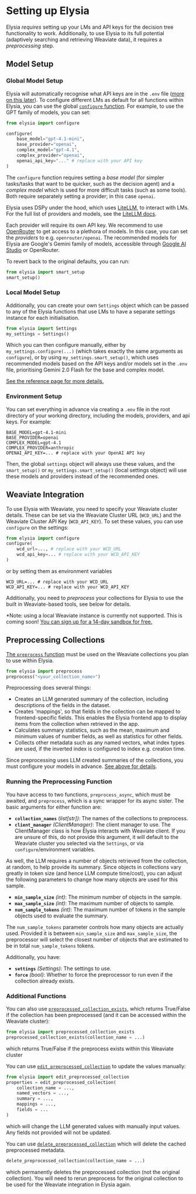 
# Setting up Elysia

Elysia _requires_ setting up your LMs and API keys for the decision tree functionality to work. Additionally, to use Elysia to its full potential (adaptively searching and retrieving Weaviate data), it requires a _preprocessing_ step.

## Model Setup

### Global Model Setup

Elysia will automatically recognise what API keys are in the `.env` file ([more on this later](#environment-setup)). To configure different LMs as default for all functions within Elysia, you can use the global [`configure` function](Reference/Settings.md#elysia.config.configure). For example, to use the GPT family of models, you can set:

```python
from elysia import configure

configure(
    base_model="gpt-4.1-mini",
    base_provider="openai",
    complex_model="gpt-4.1",
    complex_provider="openai",
    openai_api_key="..." # replace with your API key
)
```
The `configure` function requires setting a _base model_ (for simpler tasks/tasks that want to be quicker, such as the decision agent) and a _complex model_ which is used for more difficult tasks (such as some tools). Both require separately setting a provider; in this case `openai`.

Elysia uses DSPy under the hood, which uses [LiteLLM](https://www.litellm.ai/), to interact with LMs. For the full list of providers and models, see the [LiteLLM docs](https://docs.litellm.ai/docs/providers).

Each provider will require its own API key. We recommend to use [OpenRouter](https://openrouter.ai/) to get access to a plethora of models. In this case, you can set the _providers_ to e.g. `openrouter/openai`. The recommended models for Elysia are Google's Gemini family of models, accessible through [Google AI Studio](https://aistudio.google.com/) or OpenRouter.

To revert back to the original defaults, you can run:
```python
from elysia import smart_setup
smart_setup()
```

### Local Model Setup

Additionally, you can create your own `Settings` object which can be passed to any of the Elysia functions that use LMs to have a separate settings instance for each initialisation.

```python
from elysia import Settings
my_settings = Settings()
```

Which you can then configure manually, either by `my_settings.configure(...)` (which takes exactly the same arguments as `configure`), or by using `my_settings.smart_setup()`, which uses recommended models based on the API keys and/or models set in the `.env` file, prioritising Gemini 2.0 Flash for the base and complex model.

[See the reference page for more details.](Reference/Settings.md#elysia.config.Settings)

### Environment Setup

You can set everything in advance via creating a `.env` file in the root directory of your working directory, including the models, providers, and api keys. For example:

```
BASE_MODEL=gpt-4.1-mini
BASE_PROVIDER=openai
COMPLEX_MODEL=gpt-4.1
COMPLEX_PROVIDER=anthropic
OPENAI_API_KEY=... # replace with your OpenAI API key
```

Then, the global `settings` object will always use these values, and the `smart_setup()` or `my_settings.smart_setup()` (local settings object) will use these models and providers instead of the recommended ones.

## Weaviate Integration

To use Elysia with Weaviate, you need to specify your Weaviate cluster details. These can be set via the Weaviate Cluster URL (`WCD_URL`) and the Weaviate Cluster API Key (`WCD_API_KEY`). To set these values, you can use `configure` on the settings:
```python
from elysia import configure
configure(
    wcd_url=..., # replace with your WCD_URL
    wcd_api_key=... # replace with your WCD_API_KEY
)
```
or by setting them as environment variables
```
WCD_URL=... # replace with your WCD_URL
WCD_API_KEY=... # replace with your WCD_API_KEY
```

Additionally, you need to _preprocess_ your collections for Elysia to use the built in Weaviate-based tools, see below for details.

*Note: using a local Weaviate instance is currently not supported. This is coming soon! [You can sign up for a 14-day sandbox for free.](https://weaviate.io/deployment/serverless)

## Preprocessing Collections

[The `preprocess` function](Reference/Preprocessor.md) must be used on the Weaviate collections you plan to use within Elysia. 

```python
from elysia import preprocess
preprocess("<your_collection_name>")
```

Preprocessing does several things:

- Creates an LLM generated summary of the collection, including descriptions of the fields in the dataset.
- Creates 'mappings', so that fields in the collection can be mapped to frontend-specific fields. This enables the Elysia frontend app to display items from the collection when retrieved in the app.
- Calculates summary statistics, such as the mean, maximum and minimum values of number fields, as well as statistics for other fields.
- Collects other metadata such as any named vectors, what index types are used, if the inverted index is configured to index e.g. creation time.

Since preprocessing uses LLM created summaries of the collections, you must configure your models in advance. [See above for details](#model-setup).

### Running the Preprocessing Function

You have access to two functions, `preprocess_async`, which must be awaited, and `preprocess`, which is a sync wrapper for its async sister. The basic arguments for either function are:

- **`collection_names`** (*list[str])*: The names of the collections to preprocess.
- **`client_manager`** *(ClientManager)*: The client manager to use.
    The ClientManager class is how Elysia interacts with Weaviate client.
    If you are unsure of this, do not provide this argument, it will default to the Weaviate cluster you selected via the `Settings`, or via `configure`/environment variables.

As well, the LLM requires a number of objects retrieved from the collection, at random, to help provide its summary. Since objects in collections vary greatly in token size (and hence LLM compute time/cost), you can adjust the following parameters to change how many objects are used for this sample.

- **`min_sample_size`** *(int)*: The minimum number of objects in the sample.
- **`max_sample_size`** *(int)*: The maximum number of objects to sample.
- **`num_sample_tokens`** *(int)*: The maximum number of tokens in the sample objects used to evaluate the summary.

The `num_sample_tokens` parameter controls how many objects are actually used. Provided it is between `min_sample_size` and `max_sample_size`, the preprocessor will select the closest number of objects that are estimated to be in total `num_sample_tokens` tokens.

Additionally, you have:
- **`settings`** *(Settings)*: The settings to use.
- **`force`** *(bool)*: Whether to force the preprocessor to run even if the collection already exists.

### Additional Functions

You can also use [`preprocessed_collection_exists`](Reference/Preprocessor.md#elysia.preprocess.collection.preprocessed_collection_exists), which returns True/False if the collection has been preprocessed (and it can be accessed within the Weaviate cluster):

```python
from elysia import preprocessed_collection_exists
preprocessed_collection_exists(collection_name = ...)
```
which returns True/False if the preprocess exists within this Weaviate cluster

You can use [`edit_preprocessed_collection`](Reference/Preprocessor.md#elysia.preprocess.collection.edit_preprocessed_collection) to update the values manually:
```python
from elysia import edit_preprocessed_collection
properties = edit_preprocessed_collection(
    collection_name = ...,
    named_vectors = ...,
    summary = ...,
    mappings = ...,
    fields = ...
)
```
which will change the LLM generated values with manually input values. Any fields not provided will not be updated.

You can use [`delete_preprocessed_collection`](Reference/Preprocessor.md#elysia.preprocess.collection.delete_preprocessed_collection) which will delete the cached preprocessed metadata.

```python
delete_preprocessed_collection(collection_name = ...) 
```
which permanently deletes the preprocessed collection (not the original collection). You will need to rerun preprocess for the original collection to be used for the Weaviate integration in Elysia again.
